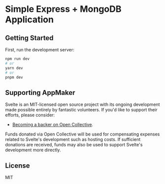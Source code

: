 # Simple Express + MongoDB Application

## Getting Started

First, run the development server:

```sh
npm run dev
# or
yarn dev
# or
pnpm dev
```

## Supporting AppMaker

Svelte is an MIT-licensed open source project with its ongoing development made possible entirely by fantastic volunteers. If you'd like to support their efforts, please consider:

- [Becoming a backer on Open Collective](https://opencollective.com/appmaker).

Funds donated via Open Collective will be used for compensating expenses related to Svelte's development such as hosting costs. If sufficient donations are received, funds may also be used to support Svelte's development more directly.

## License

MIT
